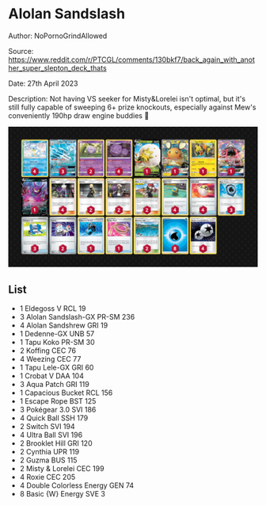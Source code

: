 # Alolan Sandslash

Author: NoPornoGrindAllowed

Source: <https://www.reddit.com/r/PTCGL/comments/130bkf7/back_again_with_another_super_slepton_deck_thats>

Date: 27th April 2023

Description: Not having VS seeker for Misty&Lorelei isn't optimal, but it's still fully capable of sweeping 6+ prize knockouts, especially against Mew's conveniently 190hp draw engine buddies 🥰

![decklist](../../images/SVI/Alolan%20Sandslash/1-%20Alolan%20Sandslash.png)

## List

* 1 Eldegoss V RCL 19
* 3 Alolan Sandslash-GX PR-SM 236
* 4 Alolan Sandshrew GRI 19
* 1 Dedenne-GX UNB 57
* 1 Tapu Koko PR-SM 30
* 2 Koffing CEC 76
* 4 Weezing CEC 77
* 1 Tapu Lele-GX GRI 60
* 1 Crobat V DAA 104
* 3 Aqua Patch GRI 119
* 1 Capacious Bucket RCL 156
* 1 Escape Rope BST 125
* 3 Pokégear 3.0 SVI 186
* 4 Quick Ball SSH 179
* 2 Switch SVI 194
* 4 Ultra Ball SVI 196
* 2 Brooklet Hill GRI 120
* 2 Cynthia UPR 119
* 2 Guzma BUS 115
* 2 Misty & Lorelei CEC 199
* 4 Roxie CEC 205
* 4 Double Colorless Energy GEN 74
* 8 Basic {W} Energy SVE 3
